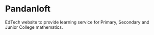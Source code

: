 # Pandanloft
EdTech website to provide learning service for Primary, Secondary and Junior College mathematics.
